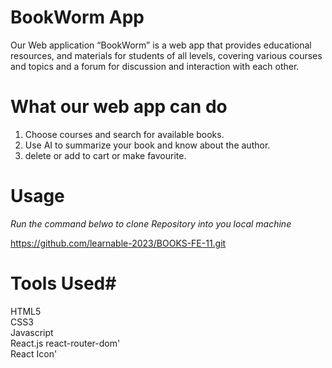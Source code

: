 # BookWorm App

Our Web application “BookWorm” is a web app that provides educational resources, and materials for students of all levels, covering various courses and topics and a forum for discussion and interaction with each other.

# What our web app can do

1. Choose courses and search for available books. <br>
2. Use AI to summarize your book and know about the author. <br>
3. delete or add to cart or make favourite. <br>

# Usage

_Run the command belwo to clone Repository into you local machine_

https://github.com/learnable-2023/BOOKS-FE-11.git

# Tools Used#

HTML5 <br>
CSS3 <br>
Javascript <br>
React.js
react-router-dom' <br>
React Icon'
